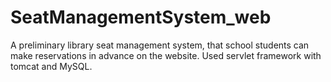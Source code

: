 # SeatManagementSystem_web

A preliminary library seat management system, that school students can make reservations in advance on the website. Used servlet framework with tomcat and MySQL.

